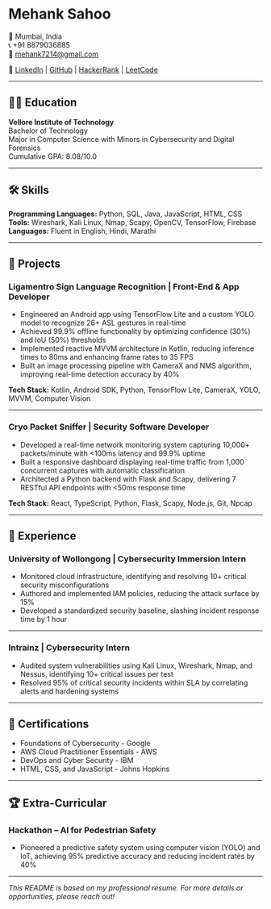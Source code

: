 # Mehank Sahoo

📍 Mumbai, India  
📞 +91 8879036885  
📧 mehank7214@gmail.com  

🔗 [LinkedIn](https://linkedin.com) | [GitHub](https://github.com) | [HackerRank](https://hackerrank.com) | [LeetCode](https://leetcode.com)

---

## 👨‍🎓 Education

**Vellore Institute of Technology**  
Bachelor of Technology  
Major in Computer Science with Minors in Cybersecurity and Digital Forensics  
Cumulative GPA: 8.08/10.0

---

## 🛠️ Skills

**Programming Languages:** Python, SQL, Java, JavaScript, HTML, CSS  
**Tools:** Wireshark, Kali Linux, Nmap, Scapy, OpenCV, TensorFlow, Firebase  
**Languages:** Fluent in English, Hindi, Marathi

---

## 🚀 Projects

### Ligamentro Sign Language Recognition | Front-End & App Developer
- Engineered an Android app using TensorFlow Lite and a custom YOLO model to recognize 26+ ASL gestures in real-time
- Achieved 99.9% offline functionality by optimizing confidence (30%) and IoU (50%) thresholds
- Implemented reactive MVVM architecture in Kotlin, reducing inference times to 80ms and enhancing frame rates to 35 FPS
- Built an image processing pipeline with CameraX and NMS algorithm, improving real-time detection accuracy by 40%

**Tech Stack:** Kotlin, Android SDK, Python, TensorFlow Lite, CameraX, YOLO, MVVM, Computer Vision

---

### Cryo Packet Sniffer | Security Software Developer
- Developed a real-time network monitoring system capturing 10,000+ packets/minute with <100ms latency and 99.9% uptime
- Built a responsive dashboard displaying real-time traffic from 1,000 concurrent captures with automatic classification
- Architected a Python backend with Flask and Scapy, delivering 7 RESTful API endpoints with <50ms response time

**Tech Stack:** React, TypeScript, Python, Flask, Scapy, Node.js, Git, Npcap

---

## 💼 Experience

### University of Wollongong | Cybersecurity Immersion Intern
- Monitored cloud infrastructure, identifying and resolving 10+ critical security misconfigurations
- Authored and implemented IAM policies, reducing the attack surface by 15%
- Developed a standardized security baseline, slashing incident response time by 1 hour

---

### Intrainz | Cybersecurity Intern
- Audited system vulnerabilities using Kali Linux, Wireshark, Nmap, and Nessus, identifying 10+ critical issues per test
- Resolved 95% of critical security incidents within SLA by correlating alerts and hardening systems

---

## 📜 Certifications

- Foundations of Cybersecurity - Google
- AWS Cloud Practitioner Essentials - AWS
- DevOps and Cyber Security - IBM
- HTML, CSS, and JavaScript - Johns Hopkins

---

## 🏆 Extra-Curricular

### Hackathon – AI for Pedestrian Safety
- Pioneered a predictive safety system using computer vision (YOLO) and IoT, achieving 95% predictive accuracy and reducing incident rates by 40%

---

*This README is based on my professional resume. For more details or opportunities, please reach out!*
